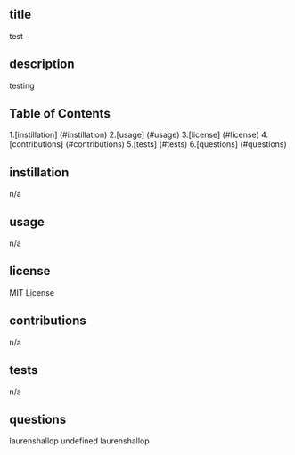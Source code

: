 
  ## title 
  test

  ## description
  testing

  ## Table of Contents
  1.[instillation] (#instillation)
  2.[usage] (#usage)
  3.[license] (#license)
  4.[contributions] (#contributions)
  5.[tests] (#tests)
  6.[questions] (#questions)

  ## instillation
  n/a

  ## usage
  n/a

  ## license
  MIT License

  ## contributions
  n/a

  ## tests
  n/a

  ## questions
  laurenshallop
  undefined
  laurenshallop


